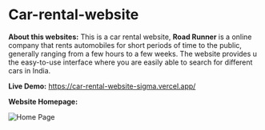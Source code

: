 # Car-rental-website

**About this websites:**
This is a car rental website, **Road Runner** is a online company that rents automobiles for short periods of time to the public, generally ranging from a few hours to a few weeks.
The website provides u the easy-to-use interface where you are easily able to search for different cars in India.

**Live Demo:** https://car-rental-website-sigma.vercel.app/

**Website Homepage:**

![Home Page](https://github.com/Annurrag/Car-rental-website/assets/88084545/3782480b-3e49-4d70-a114-2be06efc318d)
